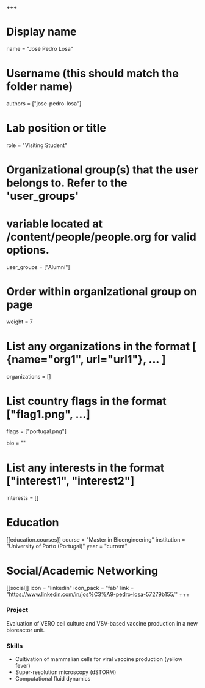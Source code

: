 +++
# Display name
name = "José Pedro Losa"

# Username (this should match the folder name)
authors = ["jose-pedro-losa"]

# Lab position or title
role = "Visiting Student"

# Organizational group(s) that the user belongs to. Refer to the 'user_groups'
# variable located at /content/people/people.org for valid options.
user_groups = ["Alumni"]

# Order within organizational group on page
weight = 7

# List any organizations in the format [ {name="org1", url="url1"}, ... ]
organizations = []

# List country flags in the format ["flag1.png", ...]
flags = ["portugal.png"]

bio = ""

# List any interests in the format ["interest1", "interest2"]
interests = []

# Education
[[education.courses]]
  course = "Master in Bioengineering"
  institution = "University of Porto (Portugal)"
  year = "current"

# Social/Academic Networking
[[social]]
  icon = "linkedin"
  icon_pack = "fab"
  link = "https://www.linkedin.com/in/jos%C3%A9-pedro-losa-57279b155/"
+++

### Project
Evaluation of VERO cell culture and VSV-based vaccine production in a new
bioreactor unit.

### Skills
- Cultivation of mammalian cells for viral vaccine production (yellow fever)
- Super-resolution microscopy (dSTORM)
- Computational fluid dynamics
